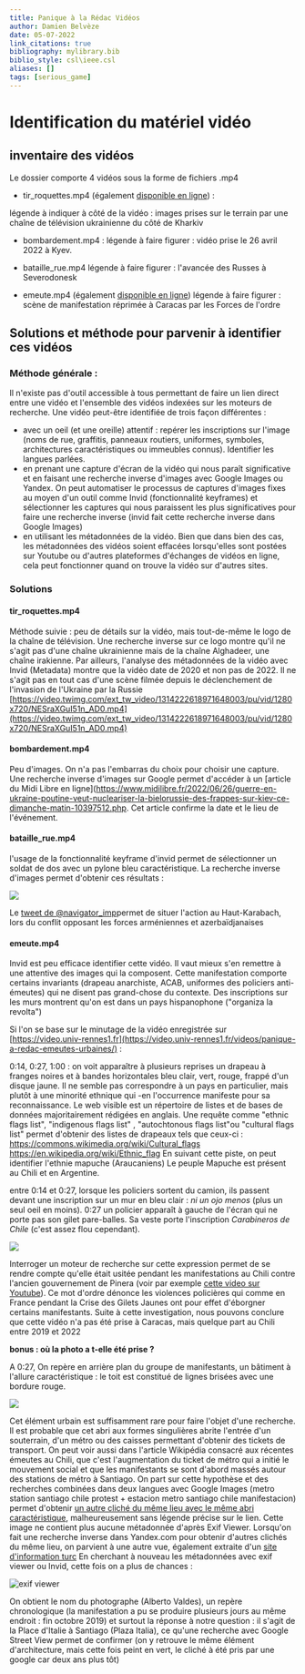 ```yaml
---
title: Panique à la Rédac Vidéos
author: Damien Belvèze
date: 05-07-2022
link_citations: true
bibliography: mylibrary.bib
biblio_style: csl\ieee.csl
aliases: []
tags: [serious_game]
---
```


# Identification du matériel vidéo

## inventaire des vidéos

Le dossier comporte 4 vidéos sous la forme de fichiers .mp4

- tir_roquettes.mp4 (également [disponible en ligne](https://video.twimg.com/ext_tw_video/1314222618971648003/pu/vid/1280x720/NESraXGuI51n_AD0.mp4)) : 

légende à indiquer à côté de la vidéo :  images prises sur le terrain par une chaîne de télévision ukrainienne du côté de Kharkiv

- bombardement.mp4 : 
légende à faire figurer : vidéo prise le 26 avril 2022 à Kyev.

- bataille_rue.mp4
légende à faire figurer : l'avancée des Russes à Severodonesk

- emeute.mp4 (également [disponible en ligne](https://video.univ-rennes1.fr/permalink/v1264071880cfzucp9lt/iframe/))
légende à faire figurer :  scène de manifestation réprimée à Caracas par les Forces de l'ordre 


## Solutions et méthode pour parvenir à identifier ces vidéos

### Méthode générale : 

Il n'existe pas d'outil accessible à tous permettant de faire un lien direct entre une vidéo et l'ensemble des vidéos indexées sur les moteurs de recherche. 
Une vidéo peut-être identifiée de trois façon différentes : 

- avec un oeil (et une oreille) attentif : repérer les inscriptions sur l'image (noms de rue, graffitis, panneaux routiers, uniformes, symboles, architectures caractéristiques ou immeubles connus). Identifier les langues parlées. 
- en prenant une capture d'écran de la vidéo qui nous paraît significative et en faisant une recherche inverse d'images avec Google Images ou Yandex. On peut automatiser le processus de captures d'images fixes au moyen d'un outil comme Invid (fonctionnalité keyframes) et sélectionner les captures qui nous paraissent les plus significatives pour faire une recherche inverse (invid fait cette recherche inverse dans Google Images)
- en utilisant les métadonnées de la vidéo. Bien que dans bien des cas, les métadonnées des vidéos soient effacées lorsqu'elles sont postées sur Youtube ou d'autres plateformes d'échanges de vidéos en ligne, cela peut fonctionner quand on trouve la vidéo sur d'autres sites.

### Solutions 

#### tir_roquettes.mp4

Méthode suivie : 
peu de détails sur la vidéo, mais tout-de-même le logo de la chaîne de télévision. 
Une recherche inverse sur ce logo montre qu'il ne s'agit pas d'une chaîne ukrainienne mais de la chaîne Alghadeer, une chaîne irakienne.
Par ailleurs, l'analyse des métadonnées de la vidéo avec Invid (Metadata) montre que la vidéo date de 2020 et non pas de 2022. 
Il ne s'agit pas en tout cas d'une scène filmée depuis le déclenchement de l'invasion de l'Ukraine par la Russie
[https://video.twimg.com/ext_tw_video/1314222618971648003/pu/vid/1280x720/NESraXGuI51n_AD0.mp4](https://video.twimg.com/ext_tw_video/1314222618971648003/pu/vid/1280x720/NESraXGuI51n_AD0.mp4)

#### bombardement.mp4

Peu d'images. On n'a pas l'embarras du choix pour choisir une capture. Une recherche inverse d'images sur Google permet d'accéder à un [article du Midi Libre en ligne](https://www.midilibre.fr/2022/06/26/guerre-en-ukraine-poutine-veut-nucleariser-la-bielorussie-des-frappes-sur-kiev-ce-dimanche-matin-10397512.php. Cet article confirme la date et le lieu de l'événement. 

#### bataille_rue.mp4

l'usage de la fonctionnalité keyframe d'invid permet de sélectionner un soldat de dos avec un pylone bleu caractéristique. La recherche inverse d'images permet d'obtenir ces résultats : 

![](images/armenia.PNG)

Le [tweet de @navigator_imp](https://twitter.com/imp_navigator/status/1325349888335491074)permet de situer l'action au Haut-Karabach, lors du conflit opposant les forces arméniennes et azerbaïdjanaises

#### emeute.mp4

Invid est peu efficace identifier cette vidéo. 
Il vaut mieux s'en remettre à une attentive des images qui la composent. 
Cette manifestation comporte certains invariants (drapeau anarchiste, ACAB, uniformes des policiers anti-émeutes) qui ne disent pas grand-chose du contexte. Des inscriptions sur les murs montrent qu'on est dans un pays hispanophone ("organiza la revolta")

Si l'on se base sur le minutage de la vidéo enregistrée sur [https://video.univ-rennes1.fr](https://video.univ-rennes1.fr/videos/panique-a-redac-emeutes-urbaines/) :

0:14, 0:27, 1:00 : on voit apparaître à plusieurs reprises un drapeau à franges noires et à bandes horizontales bleu clair, vert, rouge, frappé d'un disque jaune.
Il ne semble pas correspondre à un pays en particulier, mais plutôt à une minorité ethnique qui -en l'occurrence manifeste pour sa reconnaissance. 
Le web visible est un répertoire de listes et de bases de données majoritairement rédigées en anglais. 
Une requête comme "ethnic flags list", "indigenous flags list" , "autochtonous flags list"ou "cultural flags list" permet d'obtenir des listes de drapeaux tels que ceux-ci : 
https://commons.wikimedia.org/wiki/Cultural_flags
https://en.wikipedia.org/wiki/Ethnic_flag
En suivant cette piste, on peut identifier l'ethnie mapuche (Araucaniens)
Le peuple Mapuche est présent au Chili et en Argentine. 

entre 0:14 et 0:27, lorsque les policiers sortent du camion, ils passent devant une inscription sur un mur en bleu clair : *ni un ojo menos* (plus un seul oeil en moins). 
0:27 un policier apparaît à gauche de l'écran qui ne porte pas son gilet pare-balles. Sa veste porte l'inscription *Carabineros de Chile* (c'est assez flou cependant).

![](images/policiers.png)

Interroger un moteur de recherche sur cette expression permet de se rendre compte qu'elle était usitée pendant les manifestations au Chili contre l'ancien gouvernement de Pinera (voir par exemple [cette video sur Youtube](https://youtu.be/JZ8vIWhO5lA)). Ce mot d'ordre dénonce les violences policières qui comme en France pendant la Crise des Gilets Jaunes ont pour effet d'éborgner certains manifestants.
Suite à cette investigation, nous pouvons conclure que cette vidéo n'a pas été prise à Caracas, mais quelque part au Chili entre 2019 et 2022

**bonus : où la photo a t-elle été prise ?**

A 0:27, On repère en arrière plan du groupe de manifestants, un bâtiment à l'allure caractéristique : le toit est constitué de lignes brisées avec une bordure rouge.

![](images/batiment.PNG)

Cet élément urbain est suffisamment rare pour faire l'objet d'une recherche.
Il est probable que cet abri aux formes singulières abrite l'entrée d'un souterrain, d'un métro ou des caisses permettant d'obtenir des tickets de transport. 
On peut voir aussi dans l'article Wikipédia consacré aux récentes émeutes au Chili, que c'est l'augmentation du ticket de métro qui a initié le mouvement social et que les manifestants se sont d'abord massés autour des stations de métro à Santiago. 
On part sur cette hypothèse et des recherches combinées dans deux langues avec Google Images (metro station santiago chile protest + estacion metro santiago chile manifestacion) permet d'obtenir [un autre cliché du même lieu avec le même abri caractéristique](https://www.aa.com.tr/en/americas/20-killed-in-chile-protests-against-rise-in-metro-fares/1630338), malheureusement sans légende précise sur le lien. 
Cette image ne contient plus aucune métadonnée d'après Exif Viewer. Lorsqu'on fait une recherche inverse dans Yandex.com pour obtenir d'autres clichés du même lieu, on parvient à une autre vue, également extraite d'un [site d'information turc](https://www.yenisayi.com/silideki-gosterilerde-olenlerin-sayisi-20ye-yukseldi/)
En cherchant à nouveau les métadonnées avec exif viewer ou Invid, cette fois on a plus de chances : 

![exif viewer](images/exif_viewer.PNG)

On obtient le nom du photographe (Alberto Valdes), un repère chronologique (la manifestation a pu se produire plusieurs jours au même endroit : fin octobre 2019) et surtout la réponse à notre question : il s'agit de la Place d'Italie à Santiago (Plaza Italia), ce qu'une recherche avec Google Street View permet de confirmer (on y retrouve le même élément d'architecture, mais cette fois peint en vert, le cliché à été pris par une google car deux ans plus tôt)
